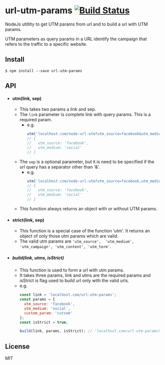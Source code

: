 # url-utm-params [![Build Status](https://travis-ci.org/deepaksalve/url-utm-params.svg?branch=master)](https://travis-ci.org/deepaksalve/url-utm-params)
NodeJs utitlity to get UTM params from url and to build a url with UTM params.

UTM parameters as query params in a URL identify the campaign that refers to the traffic to a specific website.

## Install
```
$ npm install --save url-utm-params
```
## API
- #### utm(link, sep)
  - This takes two params a link and sep.
  - The `link` parameter is complete link with query params. This is a required param.
    - e.g.
      ```javascript
      utm('localhost.com/node-url-utm?utm_source=facebook&utm_medium=social');
      // {
      //   utm_source: 'facebook',
      //   utm_medium: 'social'
      // }
      ```
  - The `sep` is a optional parameter, but it is need to be specified if the url query has a separator other than '&'.
    - e.g.
      ```javascript
      utm('localhost.com/node-url-utm?utm_source=facebook,utm_medium=social', ',');
      // {
      //   utm_source: 'facebook',
      //   utm_medium: 'social'
      // }
      ```
  - This function always returns an object with or without UTM params.

- #### strict(link, sep)
  - This function is a special case of the function 'utm'. It returns an object of only those utm params which are valid.
  - The valid utm params are `'utm_source',  'utm_medium', 'utm_campaign', 'utm_content', 'utm_term'`.

- ##### build(link, utms, isStrict)
  - This function is used to form a url with utm params.
  - It takes three params, link and utms are the required params and isStrict is flag used to build url only with the valid urls.
  - e.g.
    ```javascript
    const link = 'localhost.com/url-utm-params';
    const params = {
      utm_source: 'facebook',
      utm_medium: 'social',
      custom_param: 'cutsom'
    };
    const isStrict = true;

    build(link, params, isStrict); // 'localhost.com/url-utm-params?utm_source=facebook&utm_medium=social'
    ```

## License
MIT
